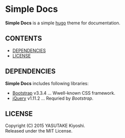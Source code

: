 # Simple Docs

**Simple Docs** is a simple [hugo](http://gohugo.io/) theme for documentation.

## CONTENTS

* [DEPENDENCIES](#dependencies)
* [LICENSE](#license)

## DEPENDENCIES

**Simple Docs** includes following libraries:

* [Bootstrap](http://getbootstrap.com/) v3.3.4 ... Wwell-known CSS framework.
* [jQuery](https://jquery.com/) v1.11.2 ... Requried by _Bootstrap_.

## LICENSE

Copyright (C) 2015 YASUTAKE Kiyoshi.  
Released under the MIT License.
